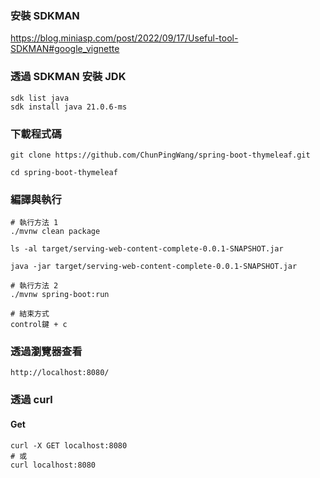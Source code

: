 ### 安裝 SDKMAN
https://blog.miniasp.com/post/2022/09/17/Useful-tool-SDKMAN#google_vignette

### 透過 SDKMAN 安裝 JDK
```
sdk list java
sdk install java 21.0.6-ms
```

### 下載程式碼
```
git clone https://github.com/ChunPingWang/spring-boot-thymeleaf.git

cd spring-boot-thymeleaf
```

### 編譯與執行
```
# 執行方法 1
./mvnw clean package

ls -al target/serving-web-content-complete-0.0.1-SNAPSHOT.jar

java -jar target/serving-web-content-complete-0.0.1-SNAPSHOT.jar

# 執行方法 2
./mvnw spring-boot:run

# 結束方式
control鍵 + c
```
### 透過瀏覽器查看
```
http://localhost:8080/

```
### 透過 curl
#### Get
```
curl -X GET localhost:8080
# 或
curl localhost:8080
```
